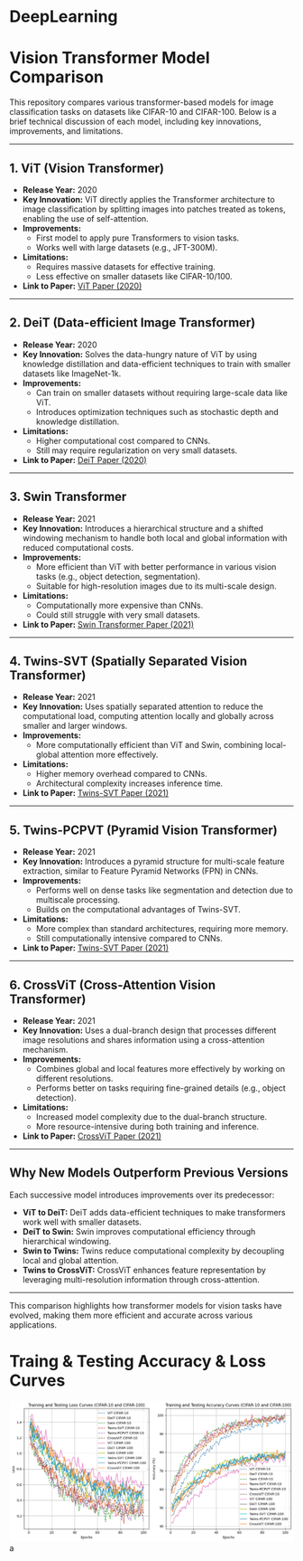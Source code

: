 # DeepLearning

# Vision Transformer Model Comparison

This repository compares various transformer-based models for image classification tasks on datasets like CIFAR-10 and CIFAR-100. Below is a brief technical discussion of each model, including key innovations, improvements, and limitations.

---

## 1. **ViT (Vision Transformer)**
- **Release Year:** 2020 
- **Key Innovation:** ViT directly applies the Transformer architecture to image classification by splitting images into patches treated as tokens, enabling the use of self-attention.
- **Improvements:**
  - First model to apply pure Transformers to vision tasks.
  - Works well with large datasets (e.g., JFT-300M).
- **Limitations:**
  - Requires massive datasets for effective training.
  - Less effective on smaller datasets like CIFAR-10/100.
- **Link to Paper:** [ViT Paper (2020)](https://arxiv.org/abs/2010.11929)

---

## 2. **DeiT (Data-efficient Image Transformer)**
- **Release Year:** 2020
- **Key Innovation:** Solves the data-hungry nature of ViT by using knowledge distillation and data-efficient techniques to train with smaller datasets like ImageNet-1k.
- **Improvements:**
  - Can train on smaller datasets without requiring large-scale data like ViT.
  - Introduces optimization techniques such as stochastic depth and knowledge distillation.
- **Limitations:**
  - Higher computational cost compared to CNNs.
  - Still may require regularization on very small datasets.
- **Link to Paper:** [DeiT Paper (2020)](https://arxiv.org/abs/2012.12877)

---

## 3. **Swin Transformer**
- **Release Year:** 2021
- **Key Innovation:** Introduces a hierarchical structure and a shifted windowing mechanism to handle both local and global information with reduced computational costs.
- **Improvements:**
  - More efficient than ViT with better performance in various vision tasks (e.g., object detection, segmentation).
  - Suitable for high-resolution images due to its multi-scale design.
- **Limitations:**
  - Computationally more expensive than CNNs.
  - Could still struggle with very small datasets.
- **Link to Paper:** [Swin Transformer Paper (2021)](https://arxiv.org/abs/2103.14030)

---

## 4. **Twins-SVT (Spatially Separated Vision Transformer)**
- **Release Year:** 2021
- **Key Innovation:** Uses spatially separated attention to reduce the computational load, computing attention locally and globally across smaller and larger windows.
- **Improvements:**
  - More computationally efficient than ViT and Swin, combining local-global attention more effectively.
- **Limitations:**
  - Higher memory overhead compared to CNNs.
  - Architectural complexity increases inference time.
- **Link to Paper:** [Twins-SVT Paper (2021)](https://arxiv.org/abs/2104.13840)

---

## 5. **Twins-PCPVT (Pyramid Vision Transformer)**
- **Release Year:** 2021
- **Key Innovation:** Introduces a pyramid structure for multi-scale feature extraction, similar to Feature Pyramid Networks (FPN) in CNNs.
- **Improvements:**
  - Performs well on dense tasks like segmentation and detection due to multiscale processing.
  - Builds on the computational advantages of Twins-SVT.
- **Limitations:**
  - More complex than standard architectures, requiring more memory.
  - Still computationally intensive compared to CNNs.
- **Link to Paper:** [Twins-SVT Paper (2021)](https://arxiv.org/abs/2104.13840)
---

## 6. **CrossViT (Cross-Attention Vision Transformer)**
- **Release Year:** 2021
- **Key Innovation:** Uses a dual-branch design that processes different image resolutions and shares information using a cross-attention mechanism.
- **Improvements:**
  - Combines global and local features more effectively by working on different resolutions.
  - Performs better on tasks requiring fine-grained details (e.g., object detection).
- **Limitations:**
  - Increased model complexity due to the dual-branch structure.
  - More resource-intensive during both training and inference.
- **Link to Paper:** [CrossViT Paper (2021)](https://arxiv.org/abs/2103.14899)

---

## Why New Models Outperform Previous Versions
Each successive model introduces improvements over its predecessor:
- **ViT to DeiT:** DeiT adds data-efficient techniques to make transformers work well with smaller datasets.
- **DeiT to Swin:** Swin improves computational efficiency through hierarchical windowing.
- **Swin to Twins:** Twins reduce computational complexity by decoupling local and global attention.
- **Twins to CrossViT:** CrossViT enhances feature representation by leveraging multi-resolution information through cross-attention.

---

This comparison highlights how transformer models for vision tasks have evolved, making them more efficient and accurate across various applications.



# Traing & Testing Accuracy & Loss Curves 
![Alt Text](graph.png)
a

